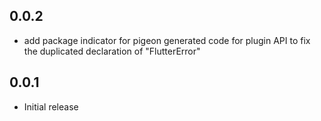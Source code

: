 ## 0.0.2

-   add package indicator for pigeon generated code for plugin API to fix the duplicated declaration of "FlutterError"

## 0.0.1

-   Initial release
